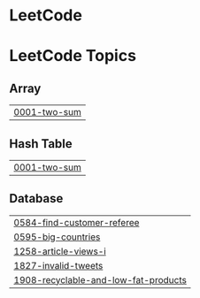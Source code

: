 # LeetCode
<!---LeetCode Topics Start-->
# LeetCode Topics
## Array
|  |
| ------- |
| [0001-two-sum](https://github.com/HyunbeenLim/LeetCode/tree/master/0001-two-sum) |
## Hash Table
|  |
| ------- |
| [0001-two-sum](https://github.com/HyunbeenLim/LeetCode/tree/master/0001-two-sum) |
## Database
|  |
| ------- |
| [0584-find-customer-referee](https://github.com/HyunbeenLim/LeetCode/tree/master/0584-find-customer-referee) |
| [0595-big-countries](https://github.com/HyunbeenLim/LeetCode/tree/master/0595-big-countries) |
| [1258-article-views-i](https://github.com/HyunbeenLim/LeetCode/tree/master/1258-article-views-i) |
| [1827-invalid-tweets](https://github.com/HyunbeenLim/LeetCode/tree/master/1827-invalid-tweets) |
| [1908-recyclable-and-low-fat-products](https://github.com/HyunbeenLim/LeetCode/tree/master/1908-recyclable-and-low-fat-products) |
<!---LeetCode Topics End-->